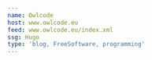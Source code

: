 ```yaml
---
name: Owlcode
host: www.owlcode.eu
feed: www.owlcode.eu/index.xml
ssg: Hugo
type: 'blog, FreeSoftware, programming'
---
```

